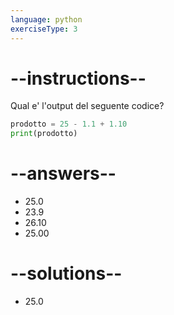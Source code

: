 ```yaml
---
language: python
exerciseType: 3
---
```


# --instructions--

Qual e' l'output del seguente codice?
```python
prodotto = 25 - 1.1 + 1.10
print(prodotto)
```

# --answers--

- 25.0
- 23.9
- 26.10
- 25.00

# --solutions--

- 25.0
